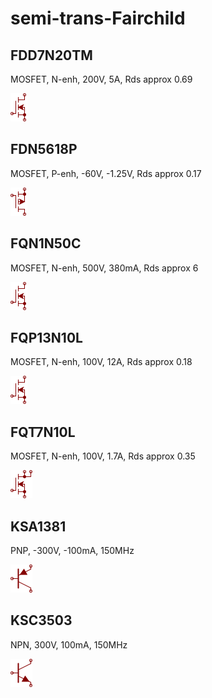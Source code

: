 # semi-trans-Fairchild

## FDD7N20TM
MOSFET, N-enh, 200V, 5A, Rds approx 0.69

![FDD7N20TM__1__1](/images/semi-trans-Fairchild__FDD7N20TM__1__1.png?raw=true) 

## FDN5618P
MOSFET, P-enh, -60V, -1.25V, Rds approx 0.17

![FDN5618P__1__1](/images/semi-trans-Fairchild__FDN5618P__1__1.png?raw=true) 

## FQN1N50C
MOSFET, N-enh, 500V, 380mA, Rds approx 6

![FQN1N50C__1__1](/images/semi-trans-Fairchild__FDD7N20TM__1__1.png?raw=true) 

## FQP13N10L
MOSFET, N-enh, 100V, 12A, Rds approx 0.18

![FQP13N10L__1__1](/images/semi-trans-Fairchild__FDD7N20TM__1__1.png?raw=true) 

## FQT7N10L
MOSFET, N-enh, 100V, 1.7A, Rds approx 0.35

![FQT7N10L__1__1](/images/semi-trans-Fairchild__FQT7N10L__1__1.png?raw=true) 

## KSA1381
PNP, -300V, -100mA, 150MHz

![KSA1381__1__1](/images/semi-trans-Fairchild__KSA1381__1__1.png?raw=true) 

## KSC3503
NPN, 300V, 100mA, 150MHz

![KSC3503__1__1](/images/semi-trans-Fairchild__KSC3503__1__1.png?raw=true) 

